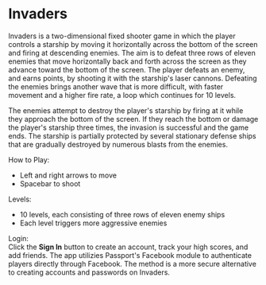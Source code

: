 # Invaders

Invaders is a two-dimensional fixed shooter game in which the player controls a starship by moving it horizontally across the bottom of the screen and firing at descending enemies. The aim is to defeat three rows of eleven enemies that move horizontally back and forth across the screen as they advance toward the bottom of the screen. The player defeats an enemy, and earns points, by shooting it with the starship's laser cannons. Defeating the enemies brings another wave that is more difficult, with faster movement and a higher fire rate, a loop which continues for 10 levels.

The enemies attempt to destroy the player's starship by firing at it while they approach the bottom of the screen. If they reach the bottom or damage the player's starship three times, the invasion is successful and the game ends. The starship is partially protected by several stationary defense ships that are gradually destroyed by numerous blasts from the enemies.

How to Play:
- Left and right arrows to move
- Spacebar to shoot

Levels:
- 10 levels, each consisting of three rows of eleven enemy ships
- Each level triggers more aggressive enemies

Login:<br>
Click the <b>Sign In</b> button to create an account, track your high scores, and add friends. The app utilizies Passport's Facebook module to authenticate players directly through Facebook. The method is a more secure alternative to creating accounts and passwords on Invaders.
